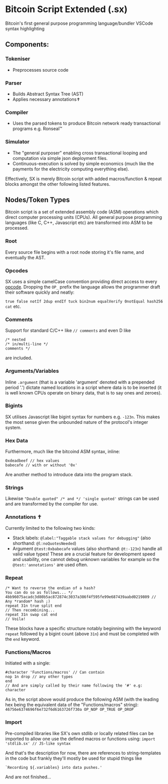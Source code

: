 # Bitcoin Script Extended (.sx)
Bitcoin's first general purpose programming language/bundler VSCode syntax highlighting

## Components:
### Tokeniser
- Preprocesses source code 
### Parser
- Builds Abstract Syntax Tree (AST)
- Applies necessary annotations✝
### Compiler
- Uses the parsed tokens to produce Bitcoin network ready transactional programs e.g. Ronseal™
### Simulator
- The "general purposer" enabling cross transactional looping and computation via simple json deployment files.
- Continuous-execution is solved by simple economics (much like the payments for the electricity computing everything else).

Effectively, SX is merely Bitcoin script with added macros/function & repeat blocks amongst the other following listed features.

## Nodes/Token Types
Bitcoin script is a set of extended assembly code (ASM) operations which direct computer processing units (CPUs).
All general purpose programming languages (like C, C++, Javascript etc) are transformed into ASM to be processed.


### Root
Every source file begins with a root node storing it's file name, and eventually the AST.
### Opcodes
SX uses a simple camelCase convention providing direct access to every [opcode](https://wiki.bitcoinsv.io/index.php/Opcodes_used_in_Bitcoin_Script). Dropping the `OP_` prefix the language allows the programmer draft their software quickly and neatly:

`true false notIf 2dup endIf tuck bin2num equalVerify 0notEqual hash256 cat` etc. 

### Comments
Support for standard C/C++ like `// comments` and even D like
```
/* nested 
/* in/multi-line */
comments */
```
are included.

### Arguments/Variables
Inline `.argument` (that is a variable 'argument' denoted with a prepended period '.') dictate named locations in a script where data is to be inserted (it is well known CPUs operate on binary data, that is to say ones and zeroes).

### Bigints
SX utilises Javascript like bigint syntax for numbers e.g. `-123n`. This makes the most sense given the unbounded nature of the protocol's integer system.

### Hex Data
Furthermore, much like the bitcoind ASM syntax, inline:
```
0xdeadbeef // hex values
babecafe // with or without '0x'
```
Are another method to introduce data into the program stack.
### Strings
Likewise
`"Double quoted" /* and */ 'single quoted'` strings can be used and are transformed by the compiler for use.

### Annotations ✝
Currently limited to the following two kinds:
- Stack labels: `@label:"Taggable stack values for debugging"` (also shorthand: `@l:noQuotesNeeded`) 
- Argument `@test:0xbabecafe` values (also shorthand: `@t:-123n`) handle all valid value types!
These are a crucial feature for development speed and usability, one cannot debug unknown variables for example so the `@test:'annotations'` are used often.

### Repeat
```
/* Want to reverse the endian of a hash?
You can do so as follows... */
4bb96075acadc3d80b5ac872874c3037a386f4f595fe99e687439aabd0219809 // Any *random* hash ;)
repeat 31n true split end
// Then recombining...
repeat 31n swap cat end
// Voila!
```
These blocks have a specific structure notably beginning with the keyword `repeat` followed by a bigint count (above `31n`) and must be completed with the `end` keyword.

### Functions/Macros
Initiated with a single:
```
#character 'Functions/macros' // Can contain
nop 1n drop // any other types
end
// And are simply called by their name following the '#' e.g:
character
```
As in, the script above would produce the following ASM (with the leading hex being the equivalent data of the "Functions/macros" string):
`46756e6374696f6e732f6d6163726f730a OP_NOP OP_TRUE OP_DROP`

### Import
Pre-compiled libraries like SX's own stdlib or locally related files can be imported to allow one use the defined macros or functions using:
`import 'stdlib.sx' // JS-like syntax`

And that's the description for now, there are references to string-templates in the code but frankly they'll mostly be used for stupid things like
```
`Recording ${.variables} into data pushes.'
```
And are not finished...